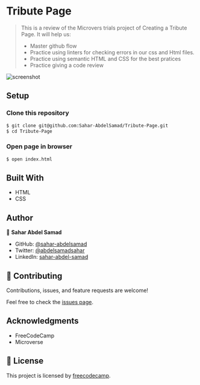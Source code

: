 # Tribute Page

> This is a review of the Microvers trials project of Creating a Tribute Page.
>It will help us:
>- Master github flow
>- Practice using linters for checking errors in our css and Html files.
>- Practice using semantic HTML and CSS for the best pratices
>- Practice giving a code review


![screenshot](./Screenshot.gif)

## Setup

### Clone this repository

```bash
$ git clone git@github.com:Sahar-AbdelSamad/Tribute-Page.git
$ cd Tribute-Page
```

### Open page in browser
```bash
$ open index.html
```


## Built With

- HTML
- CSS

## Author

👤 **Sahar Abdel Samad**

- GitHub: [@sahar-abdelsamad](https://github.com/Sahar-AbdelSamad)
- Twitter: [@abdelsamadsahar](https://twitter.com/AbdelSamadSahar)
- LinkedIn: [sahar-abdel-samad](https://www.linkedin.com/in/sahar-abdel-samad/)


## 🤝 Contributing

Contributions, issues, and feature requests are welcome!

Feel free to check the [issues page](https://github.com/Sahar-AbdelSamad/Tribute-Page/issues).

## Acknowledgments

- FreeCodeCamp
- Microverse

## 📝 License

This project is licensed by [freecodecamp](./license.txt).
